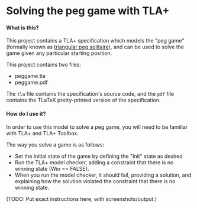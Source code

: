# Solving the peg game with TLA+

#### What is this?

This project contains a TLA+ specification which models the "peg game" (formally known as [triangular peg solitaire](https://en.wikipedia.org/wiki/Peg_solitaire)), and can be used to solve the game given any particular starting position.

This project contains two files:

- peggame.tla
- peggame.pdf

The `tla` file contains the specification's source code, and the `pdf` file contains the TLaTeX pretty-printed version of the specification.

#### How do I use it?

In order to use this model to solve a peg game, you will need to be familiar with TLA+ and TLA+ Toolbox.  

The way you solve a game is as follows:
- Set the initial state of the game by defining the "Init" state as desired
- Run the TLA+ model checker, adding a constraint that there is no winning state (Win == FALSE).
- When you run the model checker, it should fail, providing a solution, and explaining how the solution violated the constraint that there is no winning state.

(TODO: Put exact instructions here, with screenshots/output.)

## 
